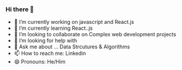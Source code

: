### Hi there 👋



- 🔭 I’m currently working on javascript and React.js
- 🌱 I’m currently learning  React..js
- 👯 I’m looking to collaborate on Complex web development projects
- 🤔 I’m looking for help with
- 💬 Ask me about ... Data Strcutures & Algorithms
- 📫 How to reach me: Linkedin
- 😄 Pronouns: He/Him


